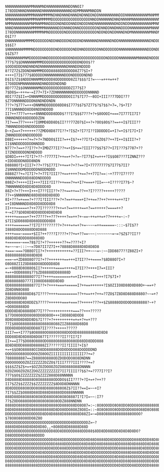     NNNNNNNNNNNMMNNNMNDNNNNNNNNNNDDNNOI?I78DDDNNNDNNNNNNDNNNNNNNNNNNNND8DMMNNNMNNDDN
    NNNNNNNNNNMMMNNNNMMMMNDNNDNNNDNNNDNDNNDDNDDNNNNNNNNNDDDNNNNNNNNNNMNNMMNNNNNDDDDD
    NMNNNNNNNNNMMMNNMMMMMDDDDDDDDDDDDDDDDDDNNDDNNNNNNDNNDNNNNMNNNNNNNNNNNNNNNNNDNDDN
    NMMNNNNNNNNMNMNNMMNNDDDDNDNDDDNNDDNDDDNNDNNNNNNNNNDNDDNDDNNNNNNNNNNMMNNDDDDDDDDD
    NNNDNNNNNNNNMMMMMMNNNNNNDDDNNNDDNNDDDDDDDDNDNNDDNNDNNDDDDNNNNNNNNNMNNNNDDNDDDDDN
    I78DDNNNNNNNNMMMMNMNDDDDDDDNDDDDDDDDDDDDDDNDDNDDNDDNNNDNDMNNNNNNNNMNNDNNDNDNDDNN
    O$I??DNNNNNNNNMMMMDDDDDDDNDDNNDDDDNDDDDNDNNNNNNDNNNNNDNDDNNNNNNNNNNNNNNDNDDDDDDD
    $$$I?$NNNNNNNMMMMNDDDDDDDDDDNDDDDDDDNDDNNDDDDDDDNNDDDDDDDNNNNNNNNNNNNNDDDNDDDDDD
    $$Z$7?ONNNNNNNMNMDDDDDDNNDDDDDDD8DDDND8DDDDDDDDDDDDDNDDDDDNNNNNNNNMNNNNDNDDDDDNN
    777$7$$DNNNNNNMMMDDDDDDDDDDDDDDDDDNDDO$??$OOD8DDDNNDNNDNDNNNNNNNNNNNNDNNNDDNDDDD
    8?7Z7Z$ZDDNDNNMMMDDDD8888DDDDDDD8Z77$I+?++++I7I$777$8DDDDDNNNNNNNNNDDDNDDDDDNDND
    D$I$7Z$$NDDDNNNMMDDDDD8DDDDDDD8ZI7$$$?I?=~~~=+++=++?I7O8DDNMNNNNNNNNDNNDDDDNDDND
    8D?77Z$$ONNNNNNMNDDDDDDDDDDDDDZI77$I?7$D8$=~+++=~=I77+7I+7ZDNNNNNNNNDDDDDDDNNNND
    8DI?7Z$II=+DNNNMMDDDDDDDDDDDDOII7$7I77~~8OI+III??77DDI?7?$Z7ONNNNNDDDDN8NDNDDNDN
    7??+?$77?=+++DNNMNDDDDDD8DD8$I777$$7$7Z77$?$7$$?+7=,?$+7I?77I$NNNNDD8DD8NDDNDDDD
    II?++?77?=++=+8NNNDDDD8DDD$???I7$$$77??+?+$8OOOI+===7I777II7I?ONNNDNDD88DDDDDZDN
    7I?===77?++++?IOMMD8DD8D$II???77ZO7$I++?+?OO$8O$??==++I$7III??7NNNNDD8D8NDDDDDDD
    D~+Z==+7++++++??ZMDD8D877I??+?I$Z+?I7?I??IDDDDDI=+I?=+I$?I7I+I?ZNNNDDDD8NDDDDDDD
    D88I++++++?+=?+?+7NDDO$III?=++I$?++?7I?I+I$ZO$7?++7I++I$III?+?II$NNDDDDDDDDNNDDD
    N77?+?==+??I??+?+IMDZ77II??+=+I$+==?III7?7$$7$7?+I7I??7$7787+??I7ZNDDDDDDNDNDDDD
    $D8DI=+++?I?I?+??~?7777I?++==+?+?=~?I77$I+=+++?I$$O87??7IZNNZ???+IDD8DDDN8DD8NDN
    D8888O?I+III7+??+?7$I77I?++==+?+??==?I+77777777$7I77$7II?Z$NNNDDDMDDDDDDN8DDNDDD
    8888Z??+=?I7I?+?+77I?III??+==++++?+==?++77I?==:~+?77?I7??7?ONNNNNNDD8D88DDNDDDDD
    888Z+?++++III+++7III?II??++===?+=+I?+===+?II=~~+I????I77$~?7NNNNNNDD8DD8D8DDDD8D
    88Z+?+??+++I+++I7??III??+??+==++==??++?I?????+++++?????77++$NNNNNND88D8D88D8D8DD
    8I+???=+===?+??7I?III???+?+?==++===+I?++==??++?++++=++?I?=+I8DNNNNDD8D8DD8DDD8D8
    II+++=====+?++77I???????++=+?==++++==+?==+++++?====++?+~=I77$D8D8D8DD8DDD8D8D8D8
    +++++=====+?++77???++???++++?==++?+~==~++=++=+??++++=~:~?$7II$DD888D8D88DDDDD8D8
    ++++=======??I7I?????????+?+++=+=+?+=~~~~=++======~:::~$7I$7?I888D8DOD888DD8D888
    ++++===~====+$II?++????I????+??+=+??==~~~:~~~~~~~=~=?$Z$7?II??888D8D8DDD88D88D8D
    +======~===78$7I?+??++++++??+=????+I?+=~~~=~:::~~=7D87II7Z7I++78888D8888D8D8D8D8
    +===~===?O88O7II?+?+++++++++++=??III?++~~~=~:~~IDD8877??Z88ZI+?888888888D888D8D8
    ===~=+ZD88O8O77I?+??+++++++==+++I7II??++====?$8D88O7I+?O8O88ZIIZOD888DO8DDDDD8D8
    =~+8888D8O88O$II?++++++====++++=I7II??++++I7=+III?+=++OOD8888$77$ZD88888DD88888D
    888888888888O77I??++++========+=+II++++=II+++?I7$7I+?8D888888D777IIO8OD888DD8D8D
    OD8888888888877I??+?++++===+=====I?++==++++++?I$OZIIO8D88D8D88O+~==+?ZD8D8N8O88O
    88888O88888D8$7I????++++=========??++==++?++=?7ZO$7Z8D8D888D888O?~~=+?Z8D8DODO8O
    D8D8888D8D8DDZ$7????++++++===+===??+++++???++$Z$8888ODODODO888888?~+?+OO8O8888DO
    DDDD8D8D8888D877I???+++++++++++===??+++?????$77DO8O8ODO8O8ODO8O8OO+++I8O88D8DOD8
    8D8D88D8D8DD8D$7I???+?+++++++++=+=+?+=+???77I$88O888888888O888O8O88ZIZ88888D88D8
    DDD8D8D8DD8DDD887II????+++++?????III7==+I777$8O8888OO888O8O88DODOD8888888888D8D8
    DDD88D8D8D88D8DO877I??????II??II?I?II+==I77$DO88O888ODO888O88888O88OD88DD8DDD888
    8D8D8DDD8888D88888ZI7?????II?IIII?+I$?+=+$$O8O88888OID8DD88888DODODODO88DODDDDND
    OOOOOOO88OOOOOOZO8OOZIIIIIIIIIIIIIII7?+=?7888888887==Z888O8O888ODZDODODO8O8DNDNN
    OOOOOOOOOZOZZZZZZZOZZO$7III7777III????+=?$$$$ZZ$Z$+=+$OZZOZOOOOZOZO8O888O88DNNNN
    OZOZOOOZOZOZZOOZZZZZZZZZZ7II7IIII?7$$?+=?777I??I?777$$O$ZZZZZZZZ$ZZZZ888D88NNNNN
    D8D8888D88888O8O888888ODODO$$II????+?I+=+?++??II7$ZZ$$ZZZZ$$ZZZZZZZZ$8DOD8DNNNNN
    8D8DDDD88O8ODO8O88D888O888O8Z$7II??==I=~~+I?7I7$$ZZ$O888D88OD888D8888ODO888NNNNN
    888D88D88O888O8O8OD88OO8O8O8O8887I?I?I=~~:I7?77$ZODO888O8O8O8O8O8O8O8ODZ888NNDNN
    8888DO888OD8D88O888D8888OD888O88DO8O87=:~:8O8OOODO8O8ODO8ODO8O8O88888OD8D8DDDNDN
    D8D8D88888DD8888888888D8DO8ODO8O8Z8O8I=::~8O8O8OOO8ODODODO8O8O88D8O888D888DDD8DD
    DDDDDDDDDDDDDDDDD8DD8D8888D8888888D88ZI=~=D88O888888888888OOOO?$78O8O88O8ODO8Z8O
    DDDDDDDDDDDDDDDDDDDDDDDDDDDDDD8DDDDDDDZ=~?8888D8D888D8D8D8D8O,,+8O8OD8D88888D88D
    DDDDDDDDDDDDDDDDDDDDDD8DD8DDDDDD888DDD88$8DD8DD88DDD8D8D8D8DO?D88DDDD8D8D888DDDD
    DDDDDDDDDDDDDDDDDDDDDD8D88DDDDDDDDDDD8D88D8888DD8DDDDDDDDDD888DDDD88D88D8D88DDDD
    DDDDDDDDDDDDDDDDDDDDDDD8888DDDDD8DD88D88DD88D888888DD8888D8D888DD8D888DD8DD8DDDD
    DDDD8DDDDDDDDDDDDD8DD8DDD888DDDD8DDDDD8DDDDDDDD8DDDD8888888888D8DDDDD88D888DD8DD
    DDDDDDDDDDDDDDD8D8DDDDDDDDDDD888DDDD8DD8DDDDDDDDD8DDD8888D888DD88D8DD8D88DD88D8D
    DDDDDDDDDDDDDD88888DDD88DDDDDDDDD88D8D8DDDD8DDDDDD8D88D888DDDDDDDDDDDDDDDDDDDDDD
    D88DD8DDD8D8DDDD888888DDD88DDDD8DDDD8D8D8D8DDDD8DDD88DD88D88888DDDD8DDDDDDDDD88D
    888888888888888DDDDDD8888888888D8888888888888DDDDDD8D8DDDD88DDDDDD88888DDDDDD8DD